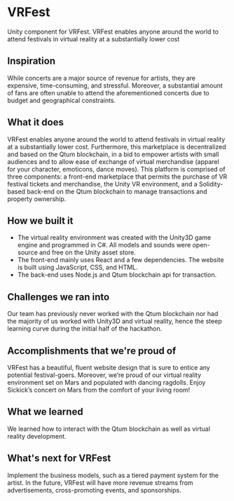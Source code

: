 # VRFest
Unity component for VRFest. VRFest enables anyone around the world to attend festivals in virtual reality at a substantially lower cost 

## Inspiration
While concerts are a major source of revenue for artists, they are expensive, time-consuming, and stressful. Moreover, a substantial amount of fans are often unable to attend the aforementioned concerts due to budget and geographical constraints. 

## What it does
VRFest enables anyone around the world to attend festivals in virtual reality at a substantially lower cost. Furthermore, this marketplace is decentralized and based on the Qtum blockchain, in a bid to empower artists with small audiences and to allow ease of exchange of virtual merchandise (apparel for your character, emoticons, dance moves). This platform is comprised of three components: a front-end marketplace that permits the purchase of VR festival tickets and merchandise, the Unity VR environment, and a Solidity-based back-end on the Qtum blockchain to manage transactions and property ownership.

## How we built it
- The virtual reality environment was created with the Unity3D game engine and programmed in C#. All models and sounds were open-source and free on the Unity asset store.
- The front-end mainly uses React and a few dependencies. The website is built using JavaScript, CSS, and HTML. 
- The back-end uses Node.js and Qtum blockchain api for transaction.

## Challenges we ran into
Our team has previously never worked with the Qtum blockchain nor had the majority of us worked with Unity3D and virtual reality, hence the steep learning curve during the initial half of the hackathon.

## Accomplishments that we're proud of
VRFest has a beautiful, fluent website design that is sure to entice any potential festival-goers. Moreover, we’re proud of our virtual reality environment set on Mars and populated with dancing ragdolls. Enjoy Sickick’s concert on Mars from the comfort of your living room!

## What we learned
We learned how to interact with the Qtum blockchain as well as virtual reality development.

## What's next for VRFest
Implement the business models, such as a tiered payment system for the artist. In the future, VRFest will have more revenue streams from advertisements, cross-promoting events, and sponsorships.
